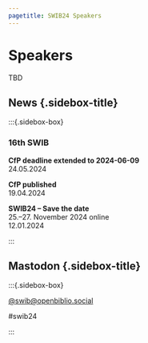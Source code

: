 ```yaml
---
pagetitle: SWIB24 Speakers
---
```


<div id="main">

# Speakers


TBD


</div>

<div id="sidebar">

## News {.sidebox-title}

:::{.sidebox-box}

### 16th SWIB

**CfP deadline extended to 2024-06-09**\
24.05.2024

**CfP published**\
19.04.2024

**SWIB24 – Save the date**\
25.–27. November 2024 online\
12.01.2024



:::


## Mastodon {.sidebox-title}

:::{.sidebox-box}

[\@swib@openbiblio.social](https://openbiblio.social/@swib)

#swib24

:::

</div>



